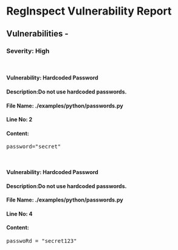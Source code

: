 # **RegInspect Vulnerability Report**

## **Vulnerabilities** -



### **Severity: High**
</br>

#### **Vulnerability: Hardcoded Password**
#### **Description**:Do not use hardcoded passwords.
#### **File Name**: ./examples/python/passwords.py
#### **Line No**: 2
#### **Content**: 
<pre>
password="secret"</pre>
</br>

#### **Vulnerability: Hardcoded Password**
#### **Description**:Do not use hardcoded passwords.
#### **File Name**: ./examples/python/passwords.py
#### **Line No**: 4
#### **Content**: 
<pre>
passwoRd = "secret123"</pre>
</br>




